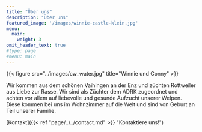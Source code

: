 ```yaml
---
title: "Über uns"
description: "Über uns"
featured_image: '/images/winnie-castle-klein.jpg'
menu:
  main:
    weight: 3
omit_header_text: true
#type: page
#menu: main
---
```

{{< figure src="../images/cw_water.jpg" title="Winnie und Conny" >}}

Wir kommen aus dem schönen Vaihingen an der Enz und züchten Rottweiler aus Liebe zur Rasse. Wir sind als Züchter dem ADRK zugeordnet und achten vor allem auf liebevolle und gesunde Aufzucht unserer Welpen. Diese kommen bei uns im Wohnzimmer auf die Welt und sind von Geburt an Teil unserer Familie.

[Kontakt]({{< ref "page/../../contact.md" >}} "Kontaktiere uns!")